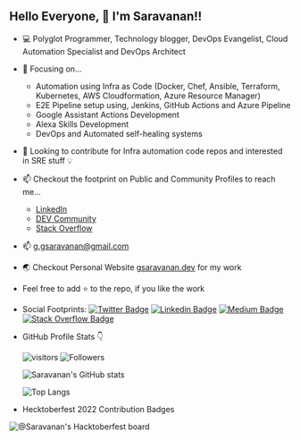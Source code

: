 ## Hello Everyone, 👋 I'm Saravanan!!
- :computer: Polyglot Programmer, Technology blogger, DevOps Evangelist, Cloud Automation Specialist and DevOps Architect 
- 💬 Focusing on... 
  - Automation using Infra as Code (Docker, Chef, Ansible, Terraform, Kubernetes, AWS Cloudformation, Azure Resource Manager)
  - E2E Pipeline setup using, Jenkins, GitHub Actions and Azure Pipeline
  - Google Assistant Actions Development
  - Alexa Skills Development
  - DevOps and Automated self-healing systems
- :mag_right: Looking to contribute for Infra automation code repos and interested in SRE stuff :bulb: 
- 📫 Checkout the footprint on Public and Community Profiles to reach me...
  - [LinkedIn](https://www.linkedin.com/in/saravanan-gnanaguru-1941a919/)
  - [DEV Community](https://dev.to/chefgs)
  - [Stack Overflow](https://stackoverflow.com/users/4923204/saravanan-g?tab=profile)
- :mailbox: g.gsaravanan@gmail.com
- :earth_asia: Checkout Personal Website <a href=https://www.gsaravanan.dev/ target="_blank">gsaravanan.dev</a> for my work
- Feel free to add :star: to the repo, if you like the work
- Social Footprints: [![Twitter Badge](https://img.shields.io/badge/-@saransid-1ca0f1?style=flat-square&labelColor=1ca0f1&logo=twitter&logoColor=white&link=https://twitter.com/saransid)](https://twitter.com/saransid) [![Linkedin Badge](https://img.shields.io/badge/-Saravanan%20Gnanaguru-blue?style=flat-square&logo=Linkedin&logoColor=white&link=https://www.linkedin.com/in/saravanan-gnanaguru-1941a919/)](https://www.linkedin.com/in/saravanan-gnanaguru-1941a919) [![Medium Badge](https://img.shields.io/badge/-@g.gsaravanan-03a57a?style=flat-square&labelColor=000000&logo=Medium&link=https://medium.com/@g.gsaravanan/)](https://g-gsaravanan.medium.com/)
 [![Stack Overflow Badge](https://img.shields.io/badge/-Saravanan%20G-FE7A16?style=flat-square&logo=Stack-Overflow&logoColor=white)](https://stackoverflow.com/users/4923204/saravanan-g)

- GitHub Profile Stats :point_down:

  ![visitors](https://visitor-badge.glitch.me/badge?page_id=chefgs)    ![Followers](https://img.shields.io/github/followers/chefgs)

  ![Saravanan's GitHub stats](https://github-readme-stats.vercel.app/api?username=chefgs&show_icons=true&theme=default)

  ![Top Langs](https://github-readme-stats.vercel.app/api/top-langs/?username=chefgs&langs_count=5&theme=dark)

- Hecktoberfest 2022 Contribution Badges
  
![@Saravanan's Hacktoberfest board](https://user-images.githubusercontent.com/7605658/197239886-e7908edd-3a77-4573-86dd-47132eca47ff.png)

 
<!--
![Saravanan's github stats](https://github-readme-stats.vercel.app/api?username=chefgs&show_icons=true&theme=default)

- [<img src="https://upload.wikimedia.org/wikipedia/commons/thumb/7/7e/Gmail_icon_%282020%29.svg/320px-Gmail_icon_%282020%29.svg.png" alt="gmail logo" width="19" style="vertical-align:bottom"/> Email](mailto:g.gsaravanan@gmail.com)

https://img.shields.io/github/stars/chefgs?logo=Stars
![Top Langs](https://github-readme-stats.vercel.app/api/top-langs/?username=chefgs&layout=compact)
[![Saravanan's DEV Profile](https://d2fltix0v2e0sb.cloudfront.net/dev-badge.svg)](https://dev.to/chefgs)
**chefgs/chefgs** is a ✨ _special_ ✨ repository because its `README.md` (this file) appears on your GitHub profile.

Here are some ideas to get you started:

- 🔭 I’m currently working on ...
- 🌱 I’m currently learning ...
- 👯 I’m looking to collaborate on ...
- 🤔 I’m looking for help with ...
- 💬 Ask me about ...
- 📫 How to reach me: ...
- 😄 Pronouns: ...
- ⚡ Fun fact: ...
- 👯 Contributions collabration
-->
